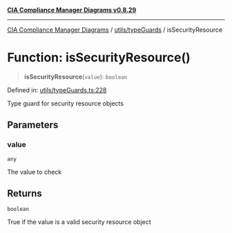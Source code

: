 [**CIA Compliance Manager Diagrams v0.8.29**](../../../README.md)

***

[CIA Compliance Manager Diagrams](../../../modules.md) / [utils/typeGuards](../README.md) / isSecurityResource

# Function: isSecurityResource()

> **isSecurityResource**(`value`): `boolean`

Defined in: [utils/typeGuards.ts:228](https://github.com/Hack23/cia-compliance-manager/blob/5836b4c74e2010cd05eca63c0016fd711c628ec9/src/utils/typeGuards.ts#L228)

Type guard for security resource objects

## Parameters

### value

`any`

The value to check

## Returns

`boolean`

True if the value is a valid security resource object
